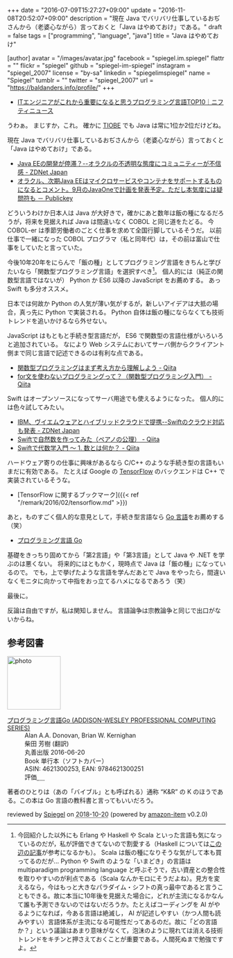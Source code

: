 +++
date = "2016-07-09T15:27:27+09:00"
update = "2016-11-08T20:52:07+09:00"
description = "現在 Java でバリバリ仕事しているおぢさんから（老婆心ながら）言っておくと「Java はやめておけ」である。"
draft = false
tags = ["programming", "language", "java"]
title = "Java はやめておけ"

[author]
  avatar = "/images/avatar.jpg"
  facebook = "spiegel.im.spiegel"
  flattr = ""
  flickr = "spiegel"
  github = "spiegel-im-spiegel"
  instagram = "spiegel_2007"
  license = "by-sa"
  linkedin = "spiegelimspiegel"
  name = "Spiegel"
  tumblr = ""
  twitter = "spiegel_2007"
  url = "https://baldanders.info/profile/"
+++

- [ITエンジニアがこれから重要になると思うプログラミング言語TOP10｜ニフティニュース](https://news.nifty.com/article/item/neta/dime-269849/)

うわぁ。
まじすか，これ。
確かに [TIOBE](http://www.tiobe.com/tiobe_index?page=index) でも Java は常に1位か2位だけどね。

現在 Java でバリバリ仕事しているおぢさんから（老婆心ながら）言っておくと「Java はやめておけ」である。

- [Java EEの開発が停滞？--オラクルの不透明な態度にコミュニティーが不信感 - ZDNet Japan](http://japan.zdnet.com/article/35085410/)
- [オラクル、次期Java EEはマイクロサービスやコンテナをサポートするものになるとコメント。9月のJavaOneで計画を発表予定。ただし本気度には疑問符も － Publickey](http://www.publickey1.jp/blog/16/java_ee9javaone.html)

どういうわけか日本人は Java が大好きで，確かにあと数年は飯の種になるだろうが，将来を見据えれば Java は間違いなく COBOL と同じ道をたどる。
今 COBOL-er は季節労働者のごとく仕事を求めて全国行脚しているそうだ。
以前仕事で一緒になった COBOL プログラマ（私と同年代）は，その前は富山で仕事をしていたと言っていた。

今後10年20年をにらんで「飯の種」としてプログラミング言語をきちんと学びたいなら「関数型プログラミング言語」を選択すべき[^a]。
個人的には（純正の関数型言語ではないが） Python か ES6 以降の JavaScript をお薦めする。
あっ Swift も多分オススメ。

[^a]: 今回紹介した以外にも Erlang や Haskell や Scala といった言語も気になっているのだが，私が評価できてないので割愛する（Haskell については[この辺の記事](http://postd.cc/becoming-productive-in-haskell/ "Haskellで生産性を高める-Pythonからの移行 | プログラミング | POSTD")が参考になるかも）。 Scala は飯の種になりそうな気がして本も買ってるのだが... Python や Swift のような「いまどき」の言語は multiparadigm programming language と呼ぶそうで，古い資産との整合性を取りやすいのが利点である（Scala なんかモロにそうだよね）。見方を変えるなら，今はもっと大きなパラダイム・シフトの真っ最中であると言うこともできる。故に本当に10年後を見据えた場合に，どれが主流になるかなんて誰も予測できないのではないだろうか。たとえばコーディングを AI がやるようになれば，今ある言語は絶滅し， AI が記述しやすい（かつ人間も読みやすい）言語体系が主流になる可能性だってあるのだ。故に「どの言語か？」という議論はあまり意味がなくて，泡沫のように現れては消える技術トレンドをキチンと押さえておくことが重要である。人間死ぬまで勉強ですよ。

日本では何故か Python の人気が薄い気がするが，新しいアイデアは大抵の場合，真っ先に Python で実装される。
Python 自体は飯の種にならなくても技術トレンドを追いかけるなら外せない。

JavaScript はもともと手続き型言語だが， ES6 で関数型の言語仕様がいろいろと追加されている。
なにより Web システムにおいてサーバ側からクライアント側まで同じ言語で記述できるのは有利な点である。

- [関数型プログラミングはまず考え方から理解しよう - Qiita](http://qiita.com/stkdev/items/5c021d4e5d54d56b927c)
- [for文を使わないプログラミングって？（関数型プログラミング入門） - Qiita](http://qiita.com/srd7/items/fad2d0a94b99d1de2e48)

Swift はオープンソースになってサーバ用途でも使えるようになった。
個人的には色々試してみたい。

- [IBM、ヴイエムウェアとハイブリッドクラウドで提携--Swiftのクラウド対応も発表 - ZDNet Japan](http://japan.zdnet.com/article/35078299/)
- [Swiftで自然数を作ってみた（ペアノの公理） - Qiita](http://qiita.com/taketo1024/items/2ab856d21bf9b9f30357)
- [Swiftで代数学入門 〜 1. 数とは何か？ - Qiita](http://qiita.com/taketo1024/items/bd356c59dc0559ee9a0b)

ハードウェア寄りの仕事に興味があるなら C/C++ のような手続き型の言語もいまだに有効である。
たとえば Google の [TensorFlow](https://www.tensorflow.org/ "TensorFlow — an Open Source Software Library for Machine Intelligence") のバックエンドは C++ で実装されているそうな。

- [TensorFlow に関するブックマーク]({{< ref "/remark/2016/02/tensorflow.md" >}})

あと，ものすごく個人的な意見として，手続き型言語なら [Go 言語]をお薦めする（笑）

- [プログラミング言語 Go](/golang/)

基礎をきっちり固めてから「第2言語」や「第3言語」として Java や .NET を学ぶのは悪くない。
将来的にはともかく，現時点で Java は「飯の種」になっているので。
でも，上で挙げたような言語を学んだあとで Java をやったら，間違いなくモニタに向かって中指をおっ立てるハメになるであろう（笑）

最後に。

反論は自由ですが，私は関知しません。
言語論争は宗教論争と同じで出口がないからね。

[Go 言語]: https://golang.org/ "The Go Programming Language"

## 参考図書

<div class="hreview">
  <div class="photo"><a class="item url" href="https://www.amazon.co.jp/%E3%83%97%E3%83%AD%E3%82%B0%E3%83%A9%E3%83%9F%E3%83%B3%E3%82%B0%E8%A8%80%E8%AA%9EGo-ADDISON-WESLEY-PROFESSIONAL-COMPUTING-Donovan/dp/4621300253?SubscriptionId=AKIAJYVUJ3DMTLAECTHA&tag=baldandersinf-22&linkCode=xm2&camp=2025&creative=165953&creativeASIN=4621300253"><img src="https://images-fe.ssl-images-amazon.com/images/I/41meaSLNFfL._SL160_.jpg" width="123" alt="photo"></a></div>
  <dl class="fn">
    <dt><a href="https://www.amazon.co.jp/%E3%83%97%E3%83%AD%E3%82%B0%E3%83%A9%E3%83%9F%E3%83%B3%E3%82%B0%E8%A8%80%E8%AA%9EGo-ADDISON-WESLEY-PROFESSIONAL-COMPUTING-Donovan/dp/4621300253?SubscriptionId=AKIAJYVUJ3DMTLAECTHA&tag=baldandersinf-22&linkCode=xm2&camp=2025&creative=165953&creativeASIN=4621300253">プログラミング言語Go (ADDISON-WESLEY PROFESSIONAL COMPUTING SERIES)</a></dt>
	<dd>Alan A.A. Donovan, Brian W. Kernighan</dd>
	<dd>柴田 芳樹 (翻訳)</dd>
    <dd>丸善出版 2016-06-20</dd>
    <dd>Book 単行本（ソフトカバー）</dd>
    <dd>ASIN: 4621300253, EAN: 9784621300251</dd>
    <dd>評価<abbr class="rating fa-sm" title="5">&nbsp;<i class="fas fa-star"></i>&nbsp;<i class="fas fa-star"></i>&nbsp;<i class="fas fa-star"></i>&nbsp;<i class="fas fa-star"></i>&nbsp;<i class="fas fa-star"></i></abbr></dd>
  </dl>
  <p class="description">著者のひとりは（あの「バイブル」とも呼ばれる）通称 “K&amp;R” の K のほうである。この本は Go 言語の教科書と言ってもいいだろう。</p>
  <p class="powered-by" >reviewed by <a href='#maker' class='reviewer'>Spiegel</a> on <abbr class="dtreviewed" title="2018-10-20">2018-10-20</abbr> (powered by <a href="https://github.com/spiegel-im-spiegel/amazon-item" >amazon-item</a> v0.2.0)</p>
</div>
